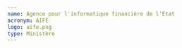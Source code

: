 ```yaml
---
name: Agence pour l'informatique financière de l'État
acronym: AIFE
logo: aife.png
type: Ministère
---
```

